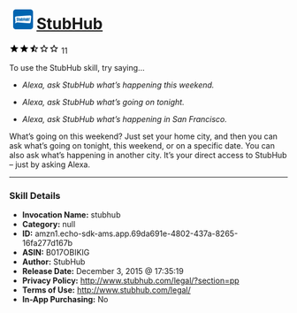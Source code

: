 # &nbsp;<img src="skill_icon" alt="StubHub icon" width="36"> [StubHub](http://alexa.amazon.com/#skills/amzn1.echo-sdk-ams.app.69da691e-4802-437a-8265-16fa277d167b)
![2.1 stars](../../images/ic_star_black_18dp_1x.png)![2.1 stars](../../images/ic_star_black_18dp_1x.png)![2.1 stars](../../images/ic_star_half_black_18dp_1x.png)![2.1 stars](../../images/ic_star_border_black_18dp_1x.png)![2.1 stars](../../images/ic_star_border_black_18dp_1x.png) 11

To use the StubHub skill, try saying...

* *Alexa, ask StubHub what’s happening this weekend.*

* *Alexa, ask StubHub what’s going on tonight.*

* *Alexa, ask StubHub what’s happening in San Francisco.*

What’s going on this weekend? Just set your home city, and then you can ask what’s going on tonight, this weekend, or on a specific date. You can also ask what’s happening in another city. It’s your direct access to StubHub – just by asking Alexa.

***

### Skill Details

* **Invocation Name:** stubhub
* **Category:** null
* **ID:** amzn1.echo-sdk-ams.app.69da691e-4802-437a-8265-16fa277d167b
* **ASIN:** B017OBIKIG
* **Author:** StubHub
* **Release Date:** December 3, 2015 @ 17:35:19
* **Privacy Policy:** http://www.stubhub.com/legal/?section=pp
* **Terms of Use:** http://www.stubhub.com/legal/
* **In-App Purchasing:** No
